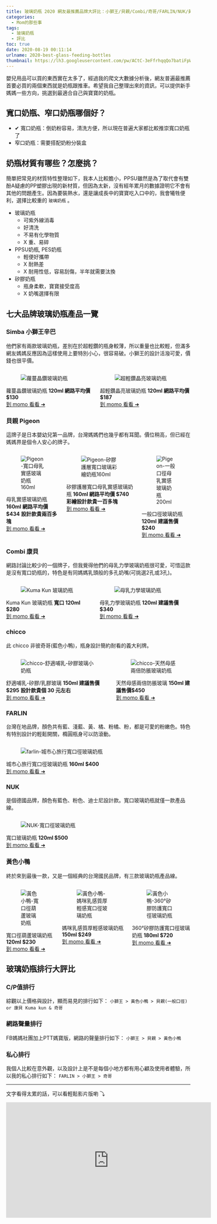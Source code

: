 ```yaml
---
title: 玻璃奶瓶 2020 網友最推薦品牌大評比：小獅王/貝親/Combi/奇哥/FARLIN/NUK/黃色小鴨
categories:
  - Mom的那些事
tags:
  - 玻璃奶瓶
  - 評比
toc: true
date: 2020-08-19 00:11:14
urlname: 2020-best-glass-feeding-bottles
thumbnail: https://lh3.googleusercontent.com/pw/ACtC-3eFfrhqqQo7batiFpWdTvY-TZxuAvO6jWYOfE42l3jvosaaVEGk2Unx9R4qMI5RiA9qSuLtRiASqjBvTbKuBLawa8C82FLgatpIdV00M0vWfQwpHCUmVR3rTiTETjm57CFPqOXjk99E2RTFCwIoRaU=w761-h326-no?authuser=1
---
```



嬰兒用品可以買的東西實在太多了，經過我的爬文大數據分析後，網友普遍最推薦首要必買的兩個東西就是奶瓶跟推車。希望我自己整理出來的資訊，可以提供新手媽媽一些方向，挑選到最適合自己與寶寶的奶瓶。

## 寬口奶瓶、窄口奶瓶哪個好？ 
- ✔ 寬口奶瓶：倒奶粉容易，清洗方便，所以現在普遍大家都比較推崇寬口奶瓶了<!-- more -->
- 窄口奶瓶：需要搭配奶粉分裝盒

## 奶瓶材質有哪些？怎麼挑？
簡單把常見的材質特性整理如下，我本人比較膽小，PPSU雖然是為了取代會有雙酚A疑慮的PP塑膠出現的新材質，但因為太新，沒有經年累月的數據證明它不會有其他的問題產生。因為要裝熱水，還是讓成長中的寶寶吃入口中的，我會犧牲便利，選擇比較重的 `玻璃奶瓶` 。

- 玻璃奶瓶
    - 可紫外線消毒
    - 好清洗
    - 不易有化學物質
    - X 重、易碎
- PPSU奶瓶, PES奶瓶
    - 輕便好攜帶
    - X 耐熱差
    - X 耐用性低，容易刮傷，半年就需要汰換
- 矽膠奶瓶
    - 瓶身柔軟，寶寶接受度高
    - X 奶嘴選擇有限

## 七大品牌玻璃奶瓶產品一覽
### Simba 小獅王辛巴
他們家有兩款玻璃奶瓶，差別在於超輕鑽的瓶身較薄，所以重量也比較輕，但滿多網友媽媽反應因為這樣使用上要特別小心，很容易破。小獅王的設計活潑可愛，價錢也很平價。

<div class="columns is-multiline">
  <div class="column is-half-desktop is-half-tablet">
    <div class="card">
        <div class="card-image">
            <figure class="image is-4by3">
              <img src="https://lh3.googleusercontent.com/seEdhAJ9XkvLxYYRrfM6-mqOCeCU8PsADwCsU0WJMVDpCLY5AEOSe_impxb7qDstTXnovUvXbRj3n6uQL3geaw_gev_RZ7UVxokgKIRQ8nFX1AXZUWJ_Wz4r6-yIwfxi6pRQak8lEimkRvvRwYkiA3dfYZFNCO9Uu8hqKGHuZhs0K6eRIiyUB29LwJHaZlo8yvXI3l_I6PprEjM6aS9Vynkp2maXkWZ8G2lOJUwWprYZpmfBFhuem_C-qnCPm-B-hY59lXxKmqHyDIHxbEPK4465jZZgZQF-MLlsW1dBsDTRy_cQ6WMdOz-F8ij1FiLB1r_czPUH2D39yDx4nyCEZj1WNw-gN85Jk0uT9kiuqhYuFW_3DnXl4euGo2VdIebDAyP8bHM3JyJNk6PkQJxgBYEa7_gl3-zmJ_YyErVKt28NOZTxGM8aFK4zKsFiwUKtvncOWX80CMRd45XEM3aH43IyPXcK1jFS0KIPrDDME3Akur2ORwTqIczEd-FAC-uOXrh4qGGE_b5F7JxbdgwEgq9M1GtiUso4BtxcVa47C4Rbp6UUSLSVZsUDtbWIvwuppom_FTffZBkV3uKFGvOuyhVbeFt2H41koZy373ngYkS9PwjXPJudsmtJnT5Kuhp4mAAL05MR07byFI2FjKB3SOb13iL2ochF8j2cFm4Dzq8hfCznif5jkpo=w510-h422-no?authuser=1" alt="蘿蔓晶鑽玻璃奶瓶">
            </figure>
            <div class="card-content is-overlay is-clipped">
              <span class="tag is-light">
                蘿蔓晶鑽玻璃奶瓶
              </span>   
              <span class="tag is-primary">
                <b>120ml 網路平均價 $130</b>
              </span>
            </div>
        </div>
        <footer class="card-footer">
            <a class="card-footer-item" href="https://reurl.cc/Xk6300" target="_blank">
              到 momo 看看 ➜
            </a>
        </footer>
    </div>
  </div>
  <div class="column is-one-half-desktop is-half-tablet">
    <div class="card">
        <div class="card-image">
            <figure class="image is-4by3">
              <img src="https://lh3.googleusercontent.com/GMkE97ps0C5CczEOw53wLMGwBx6L8Mud6nYU6Np7kTyM9VV9qaijGjbGMs8tVvF3XOI4tQAui4ss7p5xosGu9tWrcSXJa8e-wd4eenKQFEe9Qezz_jsNrGBsJWrSnNxfEvOr5rDulxmGX6b_27A4OCK8NVi9qEynC_R4Cr16VSX4j2fak8tkHAdoF1Jcioy76cuYH8AdF8HIZKgChT3ehPNNqHlU2a-DZOnhoNsGqLKpH6Mb2mZscOxnr0T-xwFimvR0i5MO2X5Zj-MbezSlrZ1_Jbh8gCmeZutlslwzFxa-uKKcxHlUrLUs02C7-B06zsGCXRy7DYvahRN0LrIlZkC1dSb72g9aTeusBdMfn6-Z7seCO-J-mqBVNYofBhvytCkRCShuiVNr9nYC970LTHYfvxHS8kbgPwMh2K1Fa_qzMtziC7y3vKcFWgIOed36Yg-N_4CNWVPNG9eys8FcyMQ2j_szeafGq2tCfPfioetCmbbOO5I4h3Ds3uZztnS9BzulyEAiRfxWolHevFRAutRcKCtCzP2pfLghX8dI4H7Flu99zRvHzpIiCFo6wMy62q3O0uBOIpcIdgcqpC1k-Kb1UEAvYyOnbGR3v5VIQzeCJl1LJOScYdAyaX_9RmPQXTgJcKzGt85WYOPWiIUqa6n4xOh6rj-Wqj6JO31VXxya8QgGvAzweQA=w510-h422-no?authuser=1" alt="超輕鑽晶亮玻璃奶瓶">
            </figure>
            <div class="card-content is-overlay is-clipped">
              <span class="tag is-light">
                超輕鑽晶亮玻璃奶瓶
              </span>
              <span class="tag is-primary">
                <b>120ml 網路平均價 $187</b>
              </span>
            </div>
        </div>
        <footer class="card-footer">
            <a class="card-footer-item" href="https://reurl.cc/N6jDkQ" target="_blank">
              到 momo 看看 ➜
            </a>
        </footer>
    </div>
  </div>  
</div>

### 貝親 Pigeon
這牌子是日本嬰幼兒第一品牌，台灣媽媽們也幾乎都有耳聞。價位稍高，但已經在媽媽界是個令人安心的牌子。

<div class="columns is-multiline">
  <div class="column is-one-third-desktop is-half-tablet">
    <div class="card">
        <div class="card-image">
            <figure class="image is-4by3">
              <img src="https://lh3.googleusercontent.com/qckfFAUI_x5yOHTTNhitn_o-Jd9L6OgKAw_rdCxsZ7OYNXWxLTkNgNz8910A1-s0Y-RDczGrEi8bDNhn5q6uP9uGJ2gGEG4r0VrBTEI-dTidi11PJMuGZo90NNDgI2QWxOIras_CxRDNuKGQd4LZO2NOJFfgDv2b3YBrIyk_BPfk18ecCqK2-X7R7zfxrH0e4HZwEZ4IZZ_tH2TaPdJnU8bzzarAlvCyrKfpKf5BN3jcdXi4dWg0XhkG2mxuYzUcL2yqcwLwKI0PZeQyL60igcXxIPLvJ79YS6LZAV5UHOuQ-yFQ9Q_XIRAfFufFEoteUS0a7uYYPsyFTivQ3K2RrTxk1RzzLGA37mKHRKONsIKvk8CZgRmYohiTuOq3rCoGQy4ZmMelbgoyH1-Jk1gGrNBcJnU5Pr-MTvhhkBKWaNi7F1GwMdQJxJYnS9LvPj8ogUzOEPXSKkM7slSePMIzEcfwuTb1KbpS9nRGDni3Gbd8cgk3ZUFF6-bjjyNcdHN1GATKqdaIPhIooLvtG3lSdlqZBS0zH0Ua5jJMnK5x8ZEYKpizQeXBzxWbX7qcqgmoN54jH-0olOJud-L9coJCU813bwVY_CeDV-CcBp2dkQwDUNzt0bbLvYlypfr_6txpI78lt5GWBcE-7fN-TPI94_83dYapPSwuOOj85qu-2WCe32-y8Gouwv8=s600-no?authuser=1" alt="Pigeon-寬口母乳實感玻璃奶瓶160ml">
            </figure>
            <div class="card-content is-overlay is-clipped">
              <span class="tag is-light">
                母乳實感玻璃奶瓶
              </span>   
              <span class="tag is-primary">
                <b>160ml 網路平均價 $434</b>
              </span>
              <span class="tag is-primary">
                <b>設計款貴兩百多塊</b>
              </span>
            </div>
        </div>
        <footer class="card-footer">
            <a class="card-footer-item" href="https://reurl.cc/r8xndr" target="_blank">
              到 momo 看看 ➜
            </a>
        </footer>
    </div>
  </div>
  <div class="column is-one-third-desktop is-half-tablet">
    <div class="card">
        <div class="card-image">
            <figure class="image is-4by3">
              <img src="https://lh3.googleusercontent.com/U74KHripqs7XB1kukUwlW76kYOK7oih1Ecve5dDfTD7oyJL9LHz5Z-_aLgbaTgmgW1mYlBnKBsd6mjVdtNtvoqLtoK1gZaMsPKZcoR_L9wMsR5n5EWJqptJCpFqRzJShk6rk3j37aPOc0Thu7l2qcTiH0Zp9B54Ho2iNOHEr-QnvUYxaYg_wkm9zt6f-Wi2SMM-4JoQ7uxX8I09HSEtpKBH_sBWmoFTHtTe8KmiY73BOwRQ7JigluAhE6dhDRqq5deU_sYiH5NmzmS4euY8sZsxyuH8xyz7b0t4NnctlhvmmTbl2XaVthZGA86gTSfpoadQOQ34bVbwEJML9Y1jiyhsvE8_HG_9sZGoD_5tdRMp1cIg7u0io4_9BiJv2PIxZByzrydzSANBF_3HcZHud0gfJCH0wfb4PcXAQz8SOX3kLJRcix6cugIWQ4ZHs90ccgyg9Hbt-9T13O2omP_oFQ1x65MbWHjp-0ciJQ5vt6a7vteXAw-IXlYuu7zOT7lFzC4RLAIASLjgKokGZMmE0lijVUtynDIN8apwo1XzVgsjnvlMjsCEfuXDRb2cPArjZF3RUuITeznijbQO8WUnL3o_2FVprFDhqKFkmQfZPCcYHg1fVe3U4iK55dN_l7-wHuqWj2LPjIr2CmT9eGN2fY1vMlengD5-7LeWraxdhF_IpRYxGSf0XMwo=s600-no?authuser=1" alt="Pigeon-矽膠護層寬口玻璃彩繪奶瓶160ml">
            </figure>
            <div class="card-content is-overlay is-clipped">
              <span class="tag is-light">
                矽膠護層寬口母乳實感玻璃奶瓶
              </span>   
              <span class="tag is-primary">
                <b>160ml 網路平均價 $740</b>
              </span>
              <span class="tag is-primary">
                <b>彩繪設計款貴一百多塊</b>
              </span>
            </div>
        </div>
        <footer class="card-footer">
            <a class="card-footer-item" href="https://reurl.cc/N6jE1k" target="_blank">
              到 momo 看看 ➜
            </a>
        </footer>
    </div>
  </div>
  <div class="column is-one-third-desktop is-half-tablet">
    <div class="card">
        <div class="card-image">
            <figure class="image is-4by3">
              <img src="https://lh3.googleusercontent.com/szjDbFJLPSZQJAh4QB8XDJ0eEYLXTgmt8Jo36hk5ZBam3g8iy4EiNCkW4qbckCmwTnAXNJori6FOswiwExLWL9wakC-Xoa26mLG51ZrSoev13h48TzWD7oLrX9TOkhLTIk4yrlYqSLvd-axporoROvR2_s3X7g4R6X93jfZVGbepsReUXLShcooBqqD4FYbFj8SYHZAfNXSow5NNmWrQuAfSBBk70FC00SWex5RRYUjspwRrIMCPPfIL6iB-KvK8pV-Ykm-vD_cLJ0GR1G7kSp4-40GQqpg6BCf2LwVvSXEyM528KqSsvqQ0twHB9YNTMOc_D31vGt3tEWL_NRBznXQ3AkMOtchOJ1JJdkvvFmDGByFnf1JHcxV1r_Xx0TeabobaQrJ2_M0iL16xDHVKVVj7Pzsv80mLVaDAIiZMqqsgLg-8BMtCiLrs9UGLziz0IOKZbbndCuEVnaARXoioR22-Ym_a7v3tP7FyG7aQUbKMMJvmxOgZY_DRiiocV3Wh4i2cZt8qf3fFjBSr9Z9GIqSltPz_WCfKxLq4opthpsiiHyKO72dJcXR_Uiw-qkfgqgX9o-33maopAa0M8RU8XBCEqaOC3VveiEARLj9DHQVjnSPE2whG_WckQ1yfyQiFz8qpFzBJ6Aw27QJs_Z2peZPMA-9p2QrQqy-e8lNiIdteR4zW36rLO4k=s600-no?authuser=1" alt="Pigeon-一般口徑母乳實感玻璃奶瓶200ml">
            </figure>
            <div class="card-content is-overlay is-clipped">
              <span class="tag is-light">
                一般口徑玻璃奶瓶
              </span>
              <span class="tag is-primary">
                <b>120ml 建議售價 $240</b>
              </span>
            </div>
        </div>
        <footer class="card-footer">
            <a class="card-footer-item" href="https://reurl.cc/ygZlyO" target="_blank">
              到 momo 看看 ➜
            </a>
        </footer>
    </div>
  </div>  
</div>

### Combi 康貝
網路討論比較少的一個牌子，但我覺得他們的母乳力學玻璃奶瓶很可愛，可惜這款是沒有寬口奶瓶的，特色是有同媽媽乳頭般的多孔奶嘴(可挑選2孔或3孔)。


<div class="columns is-multiline">
  <div class="column is-half-desktop is-half-tablet">
    <div class="card">
        <div class="card-image">
            <figure class="image is-4by3">
              <img src="https://lh3.googleusercontent.com/ReiFetFktYOuOZX75QD1d__d4vCD0FqRLlQd4drKYcrxW5iETdkGrktHrYI5Wd2IU2zKt3nUfiGejaJKmD4EMRZRTPYrFOjEDa340RQlaDH3jG_r7jtzQQF5foQWB7IeeX-tkw0fpNvqbJg5Olxb3_3a2nEHC47W7JNI22_oUsr7ZEESLLmaqBUap0DspTeNNpVeXT37tombUX3xJPfkFHiZ0D0q8CpxNxuC9HLwSo7A7nKmZVGD_AbSOg2aJZiuZDA0pioZAA31nT27iT_szYbn8fUVPlMl4SxmM1hODbn6YgWxq1kPlCyx4OsixXrXXxAl_41W-fuRuieWGQy3mApuWkkzFNrjzlT_bBV1av3jrM5UltmvWtnuybDCRjTRtxsXQUdnGw8FSLwsNZIO3OHcQek50l7rQOai9Ikxm3s9faUz6TnmimBrunLmvaXebm029FBRBFV-4pQRg6cufyMmeXbE8vMUG8Cu8Zl_Wi9wLcxq4ks9wXCQmxGHATO1oETL0fjbjvGzFEorm9AuiJKqiRPmIsgq7BslP_SmVy3OYEj7J1CjlOp3Kcz1XXyA8MevxAaJ3T0WWBmiI2TagmB_fWUNU5Rez3munojvtJF7Saxz_kGhf9S3LiCsMdB6kaLsiZiXFStuAySv08PshL5RHsAzux-YSp9RI5jXJLGBY5NLTht2eTQ=s365-no?authuser=1" alt="Kuma Kun 玻璃奶瓶">
            </figure>
            <div class="card-content is-overlay is-clipped">
              <span class="tag is-light">
                Kuma Kun 玻璃奶瓶
              </span>   
              <span class="tag is-primary">
                <b>寬口 120ml $280</b>
              </span>
            </div>
        </div>
        <footer class="card-footer">
            <a class="card-footer-item" href="https://reurl.cc/Q3dO35" target="_blank">
              到 momo 看看 ➜
            </a>
        </footer>
    </div>
  </div>
  <div class="column is-one-half-desktop is-half-tablet">
    <div class="card">
        <div class="card-image">
            <figure class="image is-4by3">
              <img src="https://lh3.googleusercontent.com/LpzVHBayLHTAhe7OkUJgn_K6QSGPfwQr08MIKewbilGlMb-CHYZm_hQ-KuETTS69eXsc1b9Pi7O7MFloSD7YUfGJtn1AXxNBmD58GMc_7n5yYwtj60eHYG1cpJ-G2t4CD1GmT6X6JQtEkb7-QGsBDbExQ8N2qOsZYvcxpc6qiiEfvMZpP1NnN0lFpu1qCzTFyRqJ375MfT1rAm1WbJt9DEQjj_fX2vgPqtz0dejrI330AEBs72IX-3LGEp_FpJFHPX88u0YRQxn-WGMKnSTirtQuaFkstmXRslWt0Pb1Mu9on1-uvj-eNQsxSOdE9NeSWEAqRJ96wqCWFG8wU8FSq-dSsTz-CjLSLRCmiElxC0rKuUDXUzuxs9WrYA9cVmwGszhGbVxr9JhoYZKlrakaWCFZdLgj0lK3R-OfXOeoxP_Y8S558PlptxkoGbWZ13naGxVVBbOCOw45s7rdKkYrVFR4E0g5eZqjen7vAAbYyqI6aHd9J5GUqINvfGcQo9GInFJxpfEqeHY9GCn6kqAlAN0Ab4xnij1tZ0l7twE2vvSwFZs1QDk2Fa0VDoR7idcjmRrV8jSwDoYmBk5XG32XpJTnTgdjkra8HOZ6LIBT4cQrhZo9M2qyOwHIXTg_JbNz5PguDgbef8Ppng4hMgOzALbf4z7xPkX5FCQw79532r-7Hawf0Q9x26Y=s365-no?authuser=1" alt="母乳力學玻璃奶瓶">
            </figure>
            <div class="card-content is-overlay is-clipped">
              <span class="tag is-light">
                母乳力學玻璃奶瓶
              </span>
              <span class="tag is-primary">
                <b>120ml 建議售價 $340</b>
              </span>
            </div>
        </div>
        <footer class="card-footer">
            <a class="card-footer-item" href="https://reurl.cc/ldVMdj" target="_blank">
              到 momo 看看 ➜
            </a>
        </footer>
    </div>
  </div>  
</div>

### chicco
此 chicco 非彼奇哥(藍色小鴨)，瓶身設計簡約耐看的義大利牌。


<div class="columns is-multiline">
  <div class="column is-half-desktop is-half-tablet">
    <div class="card">
        <div class="card-image">
            <figure class="image is-4by3">
              <img src="https://lh3.googleusercontent.com/N4nW3qUCIiL10jY-IoOde6-Ls9-IIoNevuuKfOqE8mcI9wWyB5235k3b6YCeOoeF_T9rqYs0Dj_uV_mvTJzlOm2D2ikZ5MqNQBQ3clfvP4x8U3R-qc5DoOOQhMpFe_-pfqMplNQNxfUwNqkjnb0yOAWAgqz_lUkFP5DALH_ZM9My5Ih4-1HYaCTAOd8mzqQSt1VX9fzAhTW0FwwI2HcQCXzAjAI5zZDZ9Z7Qt8CLXVxXqv9rqIPW_v5j17C2k91amES0CSLl8VLdKvG049zuGnWfiWlXtHpwdok7wcEprL0vc-IXmjumB8smS5GEjGhovJ5v50UL5x6jQhaD3Ezk01r0OJswIGV7pSoZ8QPgMdYKBngWYX40iO_VPsLy16ZS3Yt4_yUUbf3-EX-UMirIAgfAcuCLiQap9WZ_m2v2U7v4pgUyaKnMvlLbFX6oswQRB9z4karEPpe0iMoxy4F-wbCGRdPe-ZVmlpynpOZ2EvMqMEAuF6mFn6Nsr3kkazLRw9f4DGqWSZ4TSNnhLqmWb_CNtZkdgn6scZSUbBYZYSzGq0H7BqqWggSUQ1so8FP-PFgIkopzjI6CZOk2ZYvRcsiQht6RyKzicQa5ZdLao5t9h9F2zUqeaDDvbKCbFnFgpFuij98wTsCafOPuEUDwE_D2RVaDWmQx0Og-Ut60K5u-gKCHv1lDzY0=s568-no?authuser=1" alt="chicco-舒適哺乳-矽膠玻璃小奶瓶">
            </figure>
            <div class="card-content is-overlay is-clipped">
              <span class="tag is-light">
                舒適哺乳-矽膠/乳膠玻璃
              </span>   
              <span class="tag is-primary">
                <b>150ml 建議售價$295</b>
              </span>
              <span class="tag is-primary">
                <b>設計款貴個 30 元左右</b>
              </span>
            </div>
        </div>
        <footer class="card-footer">
            <a class="card-footer-item" href="https://reurl.cc/avr75D" target="_blank">
              到 momo 看看 ➜
            </a>
        </footer>
    </div>
  </div>
  <div class="column is-one-half-desktop is-half-tablet">
    <div class="card">
        <div class="card-image">
            <figure class="image is-4by3">
              <img src="https://lh3.googleusercontent.com/ARVA2zq8cyO3SwDvVcPA3UG1HFAsu0WI6ysIQkm1clfxe0R0wI6zHZW-tNvH47ab9Zyp3srfInJeMKbIHuRUgKwzhwwlZ6JV03SCm0SrxFByWOq8N4v9HU7PfcoaXpWYg0Do9wxv_K_7v7KtqP7J5AbNxX4CH2S6qB7IaeBXEzUz4iHAeI6glDM_UOE-Tmn1PlolfP9Sttx0rfYCEO-SJ8XQ8d9HgBVehLpfDfGN7j_OpqageHsf9hn-75ZqSvz2KSMy2vAaVmE_4353QHC481waXulc_PlJtFVayTt7cqnwhfj9kKJ2N9lqFTQrEF-rhWbYd5SkUccBM7_l2hYwYBed_IKXyR7BIuPmRh5dIi8vJ-9afmEQNYM-YAwlSk33risMnNMb1FLZxwA4pLFeoW0N2O0perq_hlGZXV-Pg_JVcs3OPrjZMmva02NSgdC0hxjsvyHF0jV3Kr82LWKSeZRb-Dg68PktRYBO4JcO3XMzN0b9zC9VTwqEyrFSIZWsEBn61ByMAL3Xa5EU56zimgu75qjI2iqOez-G8fsg_5fuvSZGfh7tpnQO-ZHZSCkAENxjLdOpgFR1lNCDuv90uBUfPpc9jga0uP7_qOESS8Ch1I11N8K9IJxLHJc5fk7yP9TYz80NsWZZK-XVjW6HG-TrDCvRbpAaF34qpRmeW_oIz3sYLBQAjp0=s568-no?authuser=1" alt="chicco-天然母感兩倍防脹玻璃奶瓶">
            </figure>
            <div class="card-content is-overlay is-clipped">
              <span class="tag is-light">
                天然母感兩倍防脹玻璃
              </span>
              <span class="tag is-primary">
                <b>150ml 建議售價$450</b>
              </span>
            </div>
        </div>
        <footer class="card-footer">
            <a class="card-footer-item" href="https://reurl.cc/q8d3gp" target="_blank">
              到 momo 看看 ➜
            </a>
        </footer>
    </div>
  </div>  
</div>

### FARLIN
台灣在地品牌，顏色共有藍、淺藍、黃、橘、粉橘、粉，都是可愛的粉嫩色。特色有特別設計的輕鬆開關，橢圓瓶身可以防滾動。

<div class="columns is-multiline">
  <div class="column is-one-desktop is-one-tablet">
    <div class="card">
        <div class="card-image">
            <figure class="image is-4by3">
              <img src="https://lh3.googleusercontent.com/Ri-RTegqqhiRmpd8lfNAeRAp2Q0bsF2FW2uJsMNw2qU44lzMLq1I2goDx1uR0yjfyxBBrn_hBFtuw_6N-7kBbjtmD9AQX7tl7XOxhlc6UmpsL4s5zkRGs_mHR9kWgvltJXegUJFJ_qeNQwRJlJLgGToziltwHqHEadkfO7KnJj4wYXVp8zEpObTfMg01CXg_qJU_bkmEd97tBXrBssHMFBNEdTaYXNnA7-nxRHFt9AqpvGE7-x1qjQXpxe4m751f53e9ODz3nVHtsSYoq7aZvmq8pQ8Ar_LUA8sdhMkN0-qvKIoIRfn6xMDicl6MDbn23xAxa-_Fny_re1n1FQzwhPEc-INjhfxms7t55yiwkU_y6AYY4_dQBN-LVrtLmfS-BM0bzbrqozV6Y2cNlKd9gFk-4I4V4QtmK9FtRWe-k4THZjCAFI4rArrdRdEhVYTD5tOl2OuXS8qzDzkSQ_VIYZDOSh1lWg8PddC4JfRiQ9RzzeXrxiGsc0ch5qNY_fOeW9SsXLXiuso4bQAGB9gEGN79Q4WpWMHoCljhzhrsxQqZ3_cUMTXDQUz4c9YgiwKarhTdJjdBVtXQPWYGdXvzIz5APQvkP_VfZTjOkBoLdTfQOP16BfTI1sorQ7nfeoSk-R1bkZyq6dHmVkIrTVE0WckaxeQuaOZmyWjGgqWXOeFfrVP3otRmpNE=s799-no?authuser=1" alt="farlin-城市心旅行寬口徑玻璃奶瓶">
            </figure>
            <div class="card-content is-overlay is-clipped">
              <span class="tag is-light">
                城市心旅行寬口徑玻璃奶瓶
              </span>   
              <span class="tag is-primary">
                <b>160ml $400</b>
              </span>
            </div>
        </div>
        <footer class="card-footer">
            <a class="card-footer-item" href="https://www.momoshop.com.tw/goods/GoodsDetail.jsp?i_code=7743115&Area=search&mdiv=403&oid=1_2&cid=index&kw=farlin-%E5%9F%8E%E5%B8%82%E5%BF%83%E6%97%85%E8%A1%8C%E5%AF%AC%E5%8F%A3%E5%BE%91%E7%8E%BB%E7%92%83%E5%A5%B6%E7%93%B6&memid=6000017975&cid=apuad&oid=1&osm=league" target="_blank">
              到 momo 看看 ➜
            </a>
        </footer>
    </div>
  </div> 
</div>

### NUK
是個德國品牌，顏色有藍色、粉色、迪士尼設計款。寬口玻璃奶瓶就僅一款產品線。

<div class="columns is-multiline">
  <div class="column is-one-desktop is-one-tablet">
    <div class="card">
        <div class="card-image">
            <figure class="image is-4by3">
              <img src="https://lh3.googleusercontent.com/pw/ACtC-3dQ-8n8jqHI1BftTQUTjG4JfyzZVlf6JHuKxLFLMcz4a1B-GFOypyNDxH9d8KsxMATAwK7x-uVoEiAuC520Q2dL1_x3QOv-dCuaSYnHn11cVmS-OmPEjuiW1gqHTlnZ60nCWvqYnnDu5ds0cjPvuNA=s750-no?authuser=1" alt="NUK-寬口徑玻璃奶瓶">
            </figure>
            <div class="card-content is-overlay is-clipped">
              <span class="tag is-light">
                寬口玻璃奶瓶
              </span>   
              <span class="tag is-primary">
                <b>120ml $500</b>
              </span>
            </div>
        </div>
        <footer class="card-footer">
            <a class="card-footer-item" href="https://www.momoshop.com.tw/goods/GoodsDetail.jsp?i_code=7537650&Area=search&mdiv=403&oid=1_1&cid=index&kw=nuk%2B%E5%A5%B6%E7%93%B6&memid=6000017975&cid=apuad&oid=1&osm=league" target="_blank">
              到 momo 看看 ➜
            </a>
        </footer>
    </div>
  </div> 
</div>

### 黃色小鴨
終於來到最後一款，又是一個經典的台灣國民品牌，有三款玻璃奶瓶產品線。


<div class="columns is-multiline">
  <div class="column is-one-third-desktop is-half-tablet">
    <div class="card">
        <div class="card-image">
            <figure class="image is-4by3">
              <img src="https://lh3.googleusercontent.com/pw/ACtC-3cnDMVi5-VIC2rEuFac3KZR0UdHIZq51_BnBAsUwuNj1iMEnTOJb-K-UuxtimdYtzzB0O0FPJeM71Lny45Vvh8f-j7dIA88x2xtMuOqIb0BRZO1Tjusjcvd7soOg-v2pnqraV9PAW9w1XfuhZ6tEKE=s750-no?authuser=1" alt="黃色小鴨-寬口徑葫蘆玻璃奶瓶">
            </figure>
            <div class="card-content is-overlay is-clipped">
              <span class="tag is-light">
                寬口徑葫蘆玻璃奶瓶
              </span>   
              <span class="tag is-primary">
                <b>120ml $230</b>
              </span>
            </div>
        </div>
        <footer class="card-footer">
            <a class="card-footer-item" href="https://www.momoshop.com.tw/goods/GoodsDetail.jsp?i_code=3853015&Area=search&mdiv=403&oid=1_2&cid=index&kw=%E9%BB%83%E8%89%B2%E5%B0%8F%E9%B4%A8-%E5%AF%AC%E5%8F%A3%E5%BE%91%E8%91%AB%E8%98%86%E7%8E%BB%E7%92%83%E5%A5%B6%E7%93%B6&memid=6000017975&cid=apuad&oid=1&osm=league" target="_blank">
              到 momo 看看 ➜
            </a>
        </footer>
    </div>
  </div>
  <div class="column is-one-third-desktop is-half-tablet">
    <div class="card">
        <div class="card-image">
            <figure class="image is-4by3">
              <img src="https://lh3.googleusercontent.com/pw/ACtC-3cSTzdy4TGfGYTKyJjr1vf7UvOd2-FNXxZnNn4cfE5DSvlkidXisosuCHPhK3fAkNm7XTA0J5QK6u-pIsISZV3uMOu51LHnTe7lNUj_tOluGqTlyEbdc-AbWeE37Q4O0SltJqpzSeUAixnCgg2FNMA=s750-no?authuser=1" alt="黃色小鴨-媽咪乳感質厚輕感寬口徑玻璃奶瓶">
            </figure>
            <div class="card-content is-overlay is-clipped">
              <span class="tag is-light">
                媽咪乳感質厚輕感玻璃奶瓶
              </span>
              <span class="tag is-primary">
                <b>150ml $249</b>
              </span>
            </div>
        </div>
        <footer class="card-footer">
            <a class="card-footer-item" href="https://www.momoshop.com.tw/goods/GoodsDetail.jsp?i_code=6376333&Area=search&mdiv=403&oid=1_28&cid=index&kw=%E9%BB%83%E8%89%B2%E5%B0%8F%E9%B4%A8-%E5%AA%BD%E5%92%AA%E4%B9%B3%E6%84%9F%E8%B3%AA%E5%8E%9A%E8%BC%95%E6%84%9F%E5%AF%AC%E5%8F%A3%E5%BE%91%E7%8E%BB%E7%92%83%E5%A5%B6%E7%93%B6&memid=6000017975&cid=apuad&oid=1&osm=league" target="_blank">
              到 momo 看看 ➜
            </a>
        </footer>
    </div>
  </div>  
  <div class="column is-one-third-desktop is-half-tablet">
    <div class="card">
        <div class="card-image">
            <figure class="image is-4by3">
              <img src="https://lh3.googleusercontent.com/pw/ACtC-3fNzh6iAA-c0EYxDPcUPYJd_HkauyK4RXTFwV0a1VY98TSOhnpqQ7ZWM058xqdWUXAkG8cj92FTEbelWkULlLGFuaNQ_ruQvsdCsb_w6vo6TScECjiJhiY4m6jB5ufSPIqWcpSPdfCw22uCL4TnFvo=s750-no?authuser=1" alt="黃色小鴨-360°矽膠防護寬口徑玻璃奶瓶">
            </figure>
            <div class="card-content is-overlay is-clipped">
              <span class="tag is-light">
                360°矽膠防護寬口徑玻璃奶瓶
              </span>
              <span class="tag is-primary">
                <b>180ml $720</b>
              </span>
            </div>
        </div>
        <footer class="card-footer">
            <a class="card-footer-item" href="https://www.momoshop.com.tw/goods/GoodsDetail.jsp?i_code=6981775&Area=search&mdiv=403&oid=1_4&cid=index&kw=%E9%BB%83%E8%89%B2%E5%B0%8F%E9%B4%A8-%E5%AA%BD%E5%92%AA%E4%B9%B3%E6%84%9F%E8%B3%AA%E5%8E%9A%E8%BC%95%E6%84%9F%E5%AF%AC%E5%8F%A3%E5%BE%91%E7%8E%BB%E7%92%83%E5%A5%B6%E7%93%B6&memid=6000017975&cid=apuad&oid=1&osm=league" target="_blank">
              到 momo 看看 ➜
            </a>
        </footer>
    </div>
  </div>  
</div>


## 玻璃奶瓶排行大評比
### C/P值排行
綜觀以上價格與設計，顯而易見的排行如下：
`小獅王 > 黃色小鴨 > 貝親(一般口徑) or 康貝 Kuma kun & 奇哥`

### 網路聲量排行
FB媽媽社團加上PTT媽寶版，網路的聲量排行如下：
`小獅王 > 貝親 > 黃色小鴨`

### 私心排行
我個人比較在意外觀，以及設計上是不是每個小地方都有用心顧及使用者體驗，所以我的私心排行如下：
`FARLIN > 小獅王 > 奇哥`

---

文字看得太累的話，可以看輕鬆影片版喲 ⤵
<div class="video-container">
<iframe width="560" height="315" src="https://www.youtube.com/embed/n1pddUq7SMc" frameborder="0" allow="accelerometer; autoplay; encrypted-media; gyroscope; picture-in-picture" allowfullscreen></iframe>
</div>